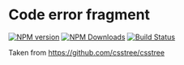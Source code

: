 # Code error fragment

[![NPM version](https://img.shields.io/npm/v/code-error-fragment.svg)](https://www.npmjs.com/package/code-error-fragment)
[![NPM Downloads](https://img.shields.io/npm/dm/code-error-fragment.svg)](https://www.npmjs.com/package/code-error-fragment)
[![Build Status](https://travis-ci.org/vtrushin/code-error-fragment.svg?branch=master)](https://travis-ci.org/vtrushin/code-error-fragment)

Taken from https://github.com/csstree/csstree